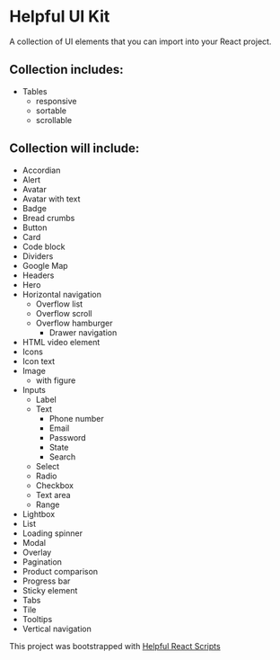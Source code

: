 # Helpful UI Kit

A collection of UI elements that you can import into your React project.

## Collection includes:
- Tables
  - responsive
  - sortable
  - scrollable


## Collection will include:
- Accordian
- Alert
- Avatar
- Avatar with text
- Badge
- Bread crumbs
- Button
- Card
- Code block
- Dividers
- Google Map
- Headers
- Hero
- Horizontal navigation
  - Overflow list
  - Overflow scroll
  - Overflow hamburger
    - Drawer navigation
- HTML video element
- Icons
- Icon text
- Image
  - with figure
- Inputs
  - Label
  - Text
    - Phone number
    - Email
    - Password
    - State
    - Search
  - Select
  - Radio
  - Checkbox
  - Text area
  - Range
- Lightbox
- List
- Loading spinner
- Modal
- Overlay
- Pagination
- Product comparison
- Progress bar
- Sticky element
- Tabs
- Tile
- Tooltips
- Vertical navigation

This project was bootstrapped with [Helpful React Scripts](https://github.com/helpfulhuman/helpful-react-scripts)
